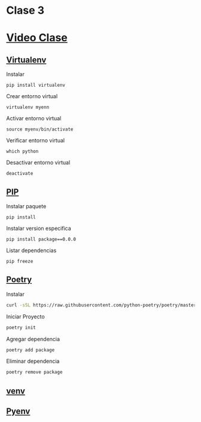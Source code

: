 # Clase 3

# [Video Clase](https://www.youtube.com/watch?v=MvkafN95o98)

## [Virtualenv](https://virtualenv.pypa.io/en/latest/)

Instalar

```
pip install virtualenv
```

Crear entorno virtual

```
virtualenv myenn
```

Activar entorno virtual

```
source myenv/bin/activate
```

Verificar entorno virtual

```
which python
```

Desactivar entorno virtual

```
deactivate
```

## [PIP](https://pip.pypa.io/en/stable/)

Instalar paquete

```
pip install 
```

Instalar version especifica

```
pip install package==0.0.0
```

Listar dependencias 

```
pip freeze
```

## [Poetry](https://python-poetry.org/docs/)

Instalar 

```bash
curl -sSL https://raw.githubusercontent.com/python-poetry/poetry/master/get-poetry.py | python -
```

Iniciar Proyecto

```bash
poetry init
```

Agregar dependencia

```bash
poetry add package
```

Eliminar dependencia

```bash
poetry remove package
```

## [venv](https://docs.python.org/3/library/venv.html)

## [Pyenv](https://github.com/pyenv/pyenv)
